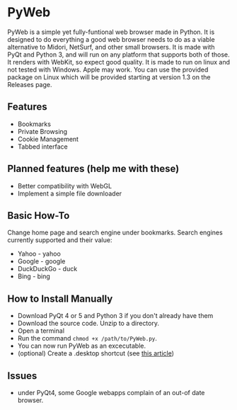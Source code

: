 # PyWeb
PyWeb is a simple yet fully-funtional web browser made in Python. It is designed to do everything a good web browser needs to do as a viable alternative to Midori, NetSurf, and other small browsers. It is made with PyQt and Python 3, and will run on any platform that supports both of those. It renders with WebKit, so expect good quality. It is made to run on linux and not tested with Windows. Apple may work. You can use the provided package on Linux which will be provided starting at version 1.3 on the Releases page.

## Features
- Bookmarks
- Private Browsing
- Cookie Management
- Tabbed interface

## Planned features (help me with these)
- Better compatibility with WebGL
- Implement a simple file downloader

## Basic How-To
Change home page and search engine under bookmarks. Search engines currently supported and their value:
* Yahoo - yahoo
* Google - google
* DuckDuckGo - duck
* Bing - bing

## How to Install Manually
- Download PyQt 4 or 5 and Python 3 if you don't already have them
- Download the source code. Unzip to a directory.
- Open a terminal
- Run the command `chmod +x /path/to/PyWeb.py`.
- You can now run PyWeb as an excecutable.
- (optional) Create a .desktop shortcut (see [this article](https://linuxcritic.wordpress.com/2010/04/07/anatomy-of-a-desktop-file/))

## Issues
- under PyQt4, some Google webapps complain of an out-of date browser.
